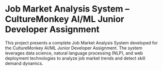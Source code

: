 # Job Market Analysis System – CultureMonkey AI/ML Junior Developer Assignment
This project presents a complete Job Market Analysis System developed for the CultureMonkey AI/ML Junior Developer Assignment. The system leverages data science, natural language processing (NLP), and web deployment technologies to analyze job market trends and detect skill demand dynamics.
